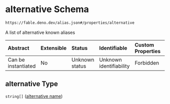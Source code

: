 # alternative Schema

```txt
https://fable.deno.dev/alias.json#/properties/alternative
```

A list of alternative known aliases

| Abstract            | Extensible | Status         | Identifiable            | Custom Properties | Additional Properties | Access Restrictions | Defined In                                               |
| :------------------ | :--------- | :------------- | :---------------------- | :---------------- | :-------------------- | :------------------ | :------------------------------------------------------- |
| Can be instantiated | No         | Unknown status | Unknown identifiability | Forbidden         | Allowed               | none                | [alias.json\*](../out/alias.json "open original schema") |

## alternative Type

`string[]` ([alternative name](alias-properties-alternative-alternative-name.md))

